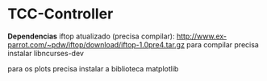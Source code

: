 # TCC-Controller

**Dependencias**
iftop atualizado (precisa compilar): http://www.ex-parrot.com/~pdw/iftop/download/iftop-1.0pre4.tar.gz
    para compilar precisa instalar libncurses-dev

para os plots precisa instalar a biblioteca matplotlib
